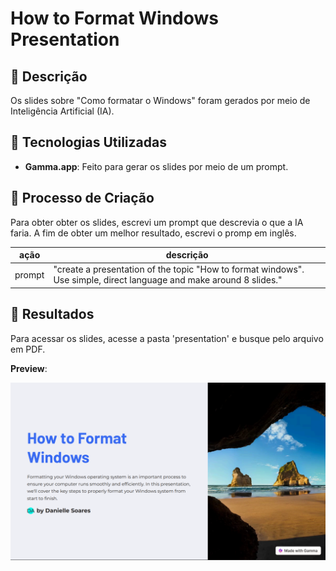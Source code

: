 # How to Format Windows Presentation

## 📒 Descrição
Os slides sobre "Como formatar o Windows" foram gerados por meio de Inteligência Artificial (IA). 

## 🤖 Tecnologias Utilizadas
* **Gamma.app**: Feito para gerar os slides por meio de um prompt.

## 🧐 Processo de Criação
Para obter obter os slides, escrevi um prompt que descrevia o que a IA faria. A fim de obter um melhor resultado, escrevi o promp em inglês. 

| ação | descrição |
|------|-----------|
| prompt| "create a presentation of the topic "How to format windows". Use simple, direct language and make around 8 slides."|
## 🚀 Resultados
Para acessar os slides, acesse a pasta 'presentation' e busque pelo arquivo em PDF.

**Preview**:

<img src='./preview/prev.png'/>